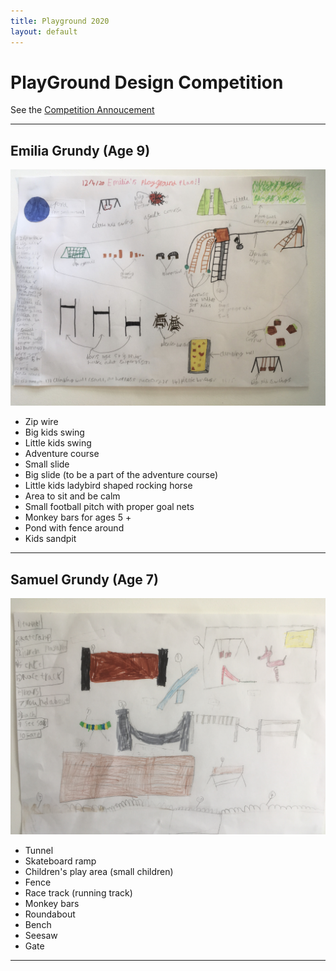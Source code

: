 ```yaml
---
title: Playground 2020
layout: default
---
```


# PlayGround Design Competition

See the [Competition Annoucement](/home/announcements/playground-design-competition)

----

## Emilia Grundy (Age 9)

![eg](emilia-grundy.jpg)


* Zip wire
* Big kids swing
* Little kids swing
* Adventure course
* Small slide
* Big slide (to be a part of the adventure course)
* Little kids ladybird shaped rocking horse 
* Area to sit and be calm 
* Small football pitch with proper goal nets 
* Monkey bars for ages 5 + 
* Pond with fence around
* Kids sandpit

----

## Samuel Grundy (Age 7)

![sg](samuel-grundy.jpg)

* Tunnel 
* Skateboard ramp 
* Children's play area (small children)
* Fence 
* Race track (running track)
* Monkey bars
* Roundabout 
* Bench 
* Seesaw
* Gate


----
